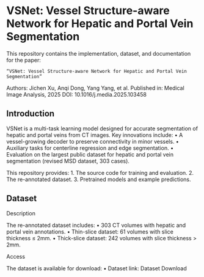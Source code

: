 # VSNet: Vessel Structure-aware Network for Hepatic and Portal Vein Segmentation

This repository contains the implementation, dataset, and documentation for the paper:

	“VSNet: Vessel Structure-aware Network for Hepatic and Portal Vein Segmentation”
Authors: Jichen Xu, Anqi Dong, Yang Yang, et al.
Published in: Medical Image Analysis, 2025
DOI: 10.1016/j.media.2025.103458



## Introduction

VSNet is a multi-task learning model designed for accurate segmentation of hepatic and portal veins from CT images. Key innovations include:
	•	A vessel-growing decoder to preserve connectivity in minor vessels.
	•	Auxiliary tasks for centerline regression and edge segmentation.
	•	Evaluation on the largest public dataset for hepatic and portal vein segmentation (revised MSD dataset, 303 cases).

This repository provides:
	1.	The source code for training and evaluation.
	2.	The re-annotated dataset.
	3.	Pretrained models and example predictions.


## Dataset

Description

The re-annotated dataset includes:
	•	303 CT volumes with hepatic and portal vein annotations.
	•	Thin-slice dataset: 61 volumes with slice thickness ≤ 2mm.
	•	Thick-slice dataset: 242 volumes with slice thickness > 2mm.

Access

The dataset is available for download:
	•	Dataset link: Dataset Download







 
